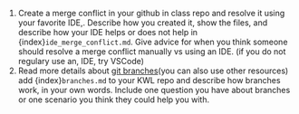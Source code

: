 1. Create a merge conflict in your github in class repo and resolve it using your favorite IDE,. Describe how you created it, show the files, and describe how your IDE helps or does not help in {index}`ide_merge_conflict.md`. Give advice for when you think someone should resolve a merge conflict manually vs using an IDE. (if you do not regulary use an, IDE, try VSCode)
2. Read more details about [git branches](https://git-scm.com/book/en/v2/Git-Branching-Branches-in-a-Nutshell)(you can also use other resources) add {index}`branches.md` to your KWL repo and describe how branches work, in your own words. Include one question you have about branches or one scenario you think they could help you with.